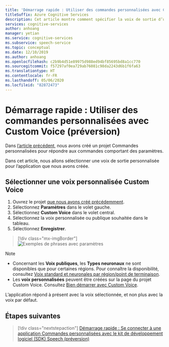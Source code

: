 ```yaml
---
title: 'Démarrage rapide : Utiliser des commandes personnalisées avec Custom Voice (préversion) – Service Speech'
titleSuffix: Azure Cognitive Services
description: Cet article montre comment spécifier la voix de sortie d’une application Commandes personnalisées.
services: cognitive-services
author: anhoang
manager: yetian
ms.service: cognitive-services
ms.subservice: speech-service
ms.topic: conceptual
ms.date: 12/10/2019
ms.author: anhoang
ms.openlocfilehash: c2b9b4d51e89975d988ed94bf85695bd8a1cc770
ms.sourcegitcommit: f57297af0ea729ab76081c98da2243d6b1f6fa63
ms.translationtype: HT
ms.contentlocale: fr-FR
ms.lasthandoff: 05/06/2020
ms.locfileid: "82872473"
---
```

# <a name="quickstart-use-custom-commands-with-custom-voice-preview"></a>Démarrage rapide : Utiliser des commandes personnalisées avec Custom Voice (préversion)

Dans [l’article précédent](./quickstart-custom-speech-commands-create-parameters.md), nous avons créé un projet Commandes personnalisées pour répondre aux commandes comportant des paramètres.

Dans cet article, nous allons sélectionner une voix de sortie personnalisée pour l’application que nous avons créée.

## <a name="select-a-custom-voice"></a>Sélectionner une voix personnalisée Custom Voice

1. Ouvrez le projet [que nous avons créé précédemment](./quickstart-custom-speech-commands-create-parameters.md).
1. Sélectionnez **Paramètres** dans le volet gauche.
1. Sélectionnez **Custom Voice** dans le volet central.
1. Sélectionnez la voix personnalisée ou publique souhaitée dans le tableau.
1. Sélectionnez **Enregistrer**.

> [!div class="mx-imgBorder"]
> ![Exemples de phrases avec paramètres](media/custom-speech-commands/select-custom-voice.png)

> [!NOTE]
> - Concernant les **Voix publiques**, les **Types neuronaux** ne sont disponibles que pour certaines régions. Pour connaître la disponibilité, consultez [Voix standard et neuronales par région/point de terminaison](https://docs.microsoft.com/azure/cognitive-services/speech-service/regions#standard-and-neural-voices).
> - Les **voix personnalisées** peuvent être créées sur la page du projet Custom Voice. Consultez [Bien démarrer avec Custom Voice](./how-to-custom-voice.md).

L’application répond à présent avec la voix sélectionnée, et non plus avec la voix par défaut.

## <a name="next-steps"></a>Étapes suivantes
> [!div class="nextstepaction"]
> [Démarrage rapide : Se connecter à une application Commandes personnalisées avec le kit de développement logiciel (SDK) Speech (préversion)](./quickstart-custom-speech-commands-speech-sdk.md)

